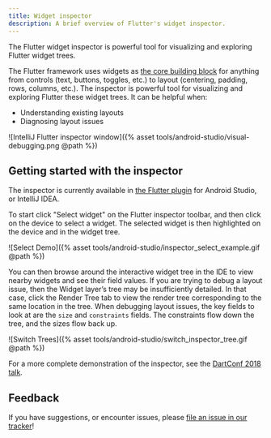 ```yaml
---
title: Widget inspector
description: A brief overview of Flutter's widget inspector.
---
```


The Flutter widget inspector is powerful tool for visualizing and exploring
Flutter widget trees.

The Flutter framework uses widgets as [the core building
block](/docs/development/ui/widgets-intro) for anything from controls (text,
buttons, toggles, etc.) to layout (centering, padding, rows, columns, etc.).
The inspector is powerful tool for visualizing and exploring Flutter
these widget trees. It can be helpful when:

* Understanding existing layouts
* Diagnosing layout issues

![IntelliJ Flutter inspector window]({% asset tools/android-studio/visual-debugging.png @path %})

## Getting started with the inspector

The inspector is currently available in [the Flutter
plugin](/get-started/editor) for Android Studio, or IntelliJ IDEA.

To start click "Select widget" on the Flutter inspector toolbar, and then click
on the device to select a widget. The selected widget is then highlighted
on the device and in the widget tree.

![Select Demo]({% asset tools/android-studio/inspector_select_example.gif @path %})

You can then browse around the interactive widget tree in the IDE to view
nearby widgets and see their field values. If you are trying to debug a layout
issue, then the Widget layer’s tree may be insufficiently detailed. In that
case, click the Render Tree tab to view the render tree corresponding to the
same location in the tree. When debugging layout issues, the key fields to look
at are the `size` and `constraints` fields. The constraints flow down the tree,
and the sizes flow back up.

![Switch Trees]({% asset tools/android-studio/switch_inspector_tree.gif @path %})

For a more complete demonstration of the inspector, see the
[DartConf 2018 talk](https://www.youtube.com/watch?v=JIcmJNT9DNI).

## Feedback

If you have suggestions, or encounter issues, please
[file an issue in our tracker](https://github.com/flutter/flutter-intellij/issues/new?labels=inspector)!
